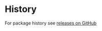 History
======

For package history see [releases on GitHub](https://github.com/VeliovGroup/Meteor-Template-helpers/releases)
